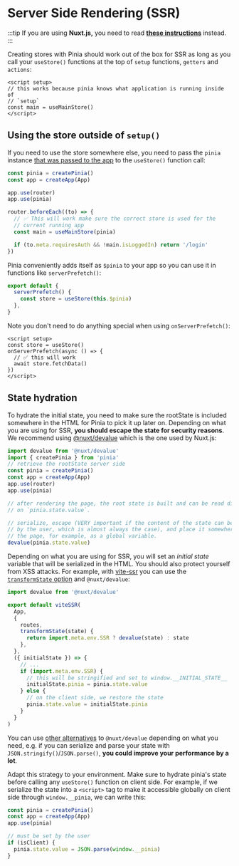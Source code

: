 # Server Side Rendering (SSR)

:::tip
If you are using **Nuxt.js,** you need to read [**these instructions**](./nuxt.md) instead.
:::

Creating stores with Pinia should work out of the box for SSR as long as you call your `useStore()` functions at the top of `setup` functions, `getters` and `actions`:

```vue
<script setup>
// this works because pinia knows what application is running inside of
// `setup`
const main = useMainStore()
</script>
```

## Using the store outside of `setup()`

If you need to use the store somewhere else, you need to pass the `pinia` instance [that was passed to the app](#install-the-plugin) to the `useStore()` function call:

```js
const pinia = createPinia()
const app = createApp(App)

app.use(router)
app.use(pinia)

router.beforeEach((to) => {
  // ✅ This will work make sure the correct store is used for the
  // current running app
  const main = useMainStore(pinia)

  if (to.meta.requiresAuth && !main.isLoggedIn) return '/login'
})
```

Pinia conveniently adds itself as `$pinia` to your app so you can use it in functions like `serverPrefetch()`:

```js
export default {
  serverPrefetch() {
    const store = useStore(this.$pinia)
  },
}
```

Note you don't need to do anything special when using `onServerPrefetch()`:

```vue
<script setup>
const store = useStore()
onServerPrefetch(async () => {
  // ✅ this will work
  await store.fetchData()
})
</script>
```

## State hydration

To hydrate the initial state, you need to make sure the rootState is included somewhere in the HTML for Pinia to pick it up later on. Depending on what you are using for SSR, **you should escape the state for security reasons**. We recommend using [@nuxt/devalue](https://github.com/nuxt-contrib/devalue) which is the one used by Nuxt.js:

```js
import devalue from '@nuxt/devalue'
import { createPinia } from 'pinia'
// retrieve the rootState server side
const pinia = createPinia()
const app = createApp(App)
app.use(router)
app.use(pinia)

// after rendering the page, the root state is built and can be read directly
// on `pinia.state.value`.

// serialize, escape (VERY important if the content of the state can be changed
// by the user, which is almost always the case), and place it somewhere on
// the page, for example, as a global variable.
devalue(pinia.state.value)
```

Depending on what you are using for SSR, you will set an _initial state_ variable that will be serialized in the HTML. You should also protect yourself from XSS attacks. For example, with [vite-ssr](https://github.com/frandiox/vite-ssr) you can use the [`transformState` option](https://github.com/frandiox/vite-ssr#state-serialization) and `@nuxt/devalue`:

```js
import devalue from '@nuxt/devalue'

export default viteSSR(
  App,
  {
    routes,
    transformState(state) {
      return import.meta.env.SSR ? devalue(state) : state
    },
  },
  ({ initialState }) => {
    // ...
    if (import.meta.env.SSR) {
      // this will be stringified and set to window.__INITIAL_STATE__
      initialState.pinia = pinia.state.value
    } else {
      // on the client side, we restore the state
      pinia.state.value = initialState.pinia
    }
  }
)
```

You can use [other alternatives](https://github.com/nuxt-contrib/devalue#see-also) to `@nuxt/devalue` depending on what you need, e.g. if you can serialize and parse your state with `JSON.stringify()`/`JSON.parse()`, **you could improve your performance by a lot**.

Adapt this strategy to your environment. Make sure to hydrate pinia's state before calling any `useStore()` function on client side. For example, if we serialize the state into a `<script>` tag to make it accessible globally on client side through `window.__pinia`, we can write this:

```js
const pinia = createPinia()
const app = createApp(App)
app.use(pinia)

// must be set by the user
if (isClient) {
  pinia.state.value = JSON.parse(window.__pinia)
}
```
